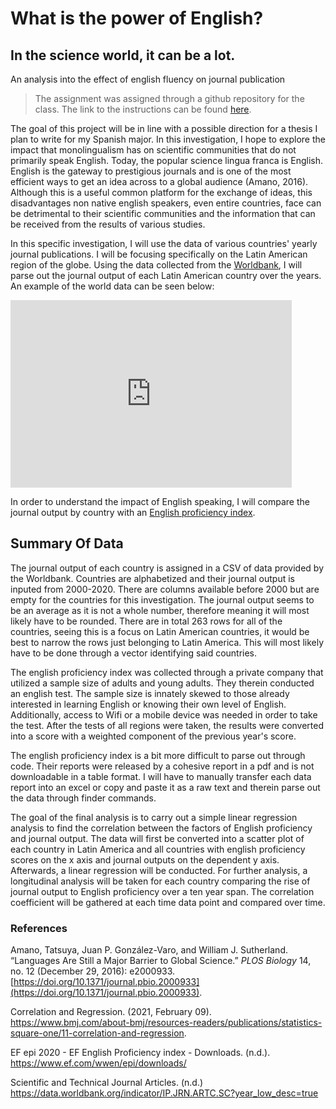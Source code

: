 
# **What is the power of English?**
## In the science world, it can be a lot. 
An analysis into the effect of english fluency on journal publication

> The assignment was assigned through a github repository for the class. The link to the instructions can be found [here](https://github.com/flaxmans/CompBio_on_git/blob/main/Assignments/08_Independent_Project_Step1.md).

The goal of this project will be in line with a possible direction for a thesis I plan to write for my Spanish major. In this investigation, I hope to explore the impact that monolingualism has on scientific communities that do not primarily speak English. Today, the popular science lingua franca is English. English is the gateway to prestigious journals and is one of the most efficient ways to get an idea across to a global audience (Amano, 2016). Although this is a useful common platform for the exchange of ideas, this disadvantages non native english speakers, even entire countries, face can be detrimental to their scientific communities and the information that can be received from the results of various studies. 

In this specific investigation, I will use the data of various countries' yearly journal publications. I will be focusing specifically on the Latin American region of the globe. Using the data collected from the [Worldbank](https://data.worldbank.org/indicator/IP.JRN.ARTC.SC?year_low_desc=true), I will parse out the journal output of each Latin American country over the years. An example of the world data can be seen below: 
<iframe src="https://data.worldbank.org/share/widget?indicators=IP.JRN.ARTC.SC&year_low_desc=true" width='450' height='300' frameBorder='0' scrolling="no" ></iframe>
 
 In order to understand the impact of English speaking, I will compare the journal output by country with an [English proficiency index](https://www.ef.com/wwen/epi/). 

## Summary Of Data 
The journal output of each country is assigned in a CSV of data provided by the Worldbank. Countries are alphabetized and their journal output is inputed from 2000-2020. There are columns available before 2000 but are empty for the countries for this investigation. The journal output seems to be an average as it is not a whole number, therefore meaning it will most likely have to be rounded. There are in total 263 rows for all of the countries, seeing this is a focus on Latin American countries, it would be best to narrow the rows just belonging to Latin America. This will most likely have to be done through a vector identifying said countries. 

The english proficiency index was collected through a private company that utilized a sample size of adults and young adults. They therein conducted an english test. The sample size is innately skewed to those already interested in learning English or knowing their own level of English. Additionally, access to Wifi or a mobile device was needed in order to take the test. After the tests of all regions were taken, the results were converted into a score with a weighted component of the previous year's score. 

The english proficiency index is a bit more difficult to parse out through code. Their reports were released by a cohesive report in a pdf and is not downloadable in a table format. I will have to manually transfer each data report into an excel or copy and paste it as a raw text and therein parse out the data through finder commands. 

The goal of the final analysis is to carry out a simple linear regression analysis to find the correlation between the factors of English proficiency and journal output. The data will first be converted into a scatter plot of each country in Latin America  and all countries with english proficiency scores on the x axis and journal outputs on the dependent y axis. Afterwards, a linear regression will be conducted. For further analysis, a longitudinal analysis will be taken for each country comparing the rise of journal output to English proficiency over a ten year span. The correlation coefficient will be gathered at each time data point and compared over time. 


### References 

Amano, Tatsuya, Juan P. González-Varo, and William J. Sutherland. “Languages Are Still a Major Barrier to Global Science.” _PLOS Biology_ 14, no. 12 (December 29, 2016): e2000933. [https://doi.org/10.1371/journal.pbio.2000933](https://doi.org/10.1371/journal.pbio.2000933).

Correlation and Regression. (2021, February 09). https://www.bmj.com/about-bmj/resources-readers/publications/statistics-square-one/11-correlation-and-regression. 


EF epi 2020 - EF English Proficiency index - Downloads. (n.d.). https://www.ef.com/wwen/epi/downloads/

Scientific and Technical Journal Articles. (n.d.) https://data.worldbank.org/indicator/IP.JRN.ARTC.SC?year_low_desc=true
